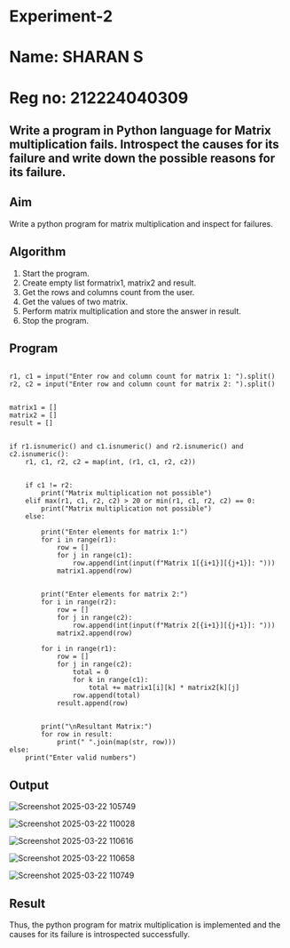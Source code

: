 # Experiment-2
# Name: SHARAN S
# Reg no: 212224040309

## Write a program in Python language for Matrix multiplication fails. Introspect the causes for its failure and write down the possible reasons for its failure. 
## Aim
Write a python program for matrix multiplication and inspect for failures. 

## Algorithm
1.	Start the program.
2. Create empty list formatrix1, matrix2 and result.
3. Get the rows and columns count from the user.
4. Get the values of two matrix.
5. Perform matrix multiplication and store the answer in result.
6. Stop the program. 

## Program
```

r1, c1 = input("Enter row and column count for matrix 1: ").split()
r2, c2 = input("Enter row and column count for matrix 2: ").split()


matrix1 = []
matrix2 = []
result = []


if r1.isnumeric() and c1.isnumeric() and r2.isnumeric() and c2.isnumeric():
    r1, c1, r2, c2 = map(int, (r1, c1, r2, c2))

    
    if c1 != r2:
        print("Matrix multiplication not possible")
    elif max(r1, c1, r2, c2) > 20 or min(r1, c1, r2, c2) == 0:
        print("Matrix multiplication not possible")
    else:
      
        print("Enter elements for matrix 1:")
        for i in range(r1):
            row = []
            for j in range(c1):
                row.append(int(input(f"Matrix 1[{i+1}][{j+1}]: ")))
            matrix1.append(row)

      
        print("Enter elements for matrix 2:")
        for i in range(r2):
            row = []
            for j in range(c2):
                row.append(int(input(f"Matrix 2[{i+1}][{j+1}]: ")))
            matrix2.append(row)

        for i in range(r1):
            row = []
            for j in range(c2):
                total = 0
                for k in range(c1):
                    total += matrix1[i][k] * matrix2[k][j]
                row.append(total)
            result.append(row)

     
        print("\nResultant Matrix:")
        for row in result:
            print(" ".join(map(str, row)))
else:
    print("Enter valid numbers")
```


## Output

![Screenshot 2025-03-22 105749](https://github.com/user-attachments/assets/1fe0de44-cceb-4c0d-b43b-87f5b5b78cae)

![Screenshot 2025-03-22 110028](https://github.com/user-attachments/assets/0415d9b7-d471-4e67-85bb-12529df86922)

![Screenshot 2025-03-22 110616](https://github.com/user-attachments/assets/75cc0b16-f7cb-48e0-b77b-f344601fb84a)

![Screenshot 2025-03-22 110658](https://github.com/user-attachments/assets/4cc0bb91-443f-44de-a79d-b1c526f51746)

![Screenshot 2025-03-22 110749](https://github.com/user-attachments/assets/adead162-bad0-4bee-b383-9fdb53456000)




## Result
Thus, the python program for matrix multiplication is implemented and the causes for its failure is 
introspected successfully. 
